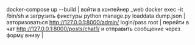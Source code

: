 
docker-compose up --build |
войти в контейнер _web docker exec -it <id conteiner> /bin/sh и загрузить фикстуры python manage.py loaddata dump.json |
авторизоваться http://127.0.0.1:8000/admin/ login/pass root |
перейти в чат http://127.0.0.1:8000/posts/chat1/ и отправить сообщение через форму внизу |
